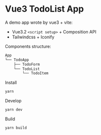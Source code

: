 # Vue3 TodoList App

A demo app wrote by vue3 + vite:
- Vue3.2 `<script setup>` + Composition API
- Tailwindcss + Iconify

Components structure:
```bash
App
└── TodoApp
    ├── TodoForm
    └── TodoList
        └── TodoItem
```

Install
```bash
yarn
```

Develop
```bash
yarn dev
```

Build
```bash
yarn build
```